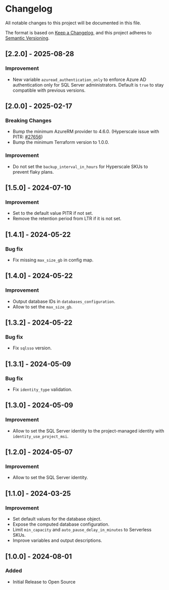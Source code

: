 <!-- markdownlint-disable-file MD024 MD041 -->
# Changelog

All notable changes to this project will be documented in this file.

The format is based on [Keep a Changelog](https://keepachangelog.com/en/1.0.0/),
and this project adheres to [Semantic Versioning](https://semver.org/spec/v2.0.0.html).

## [2.2.0] - 2025-08-28

### Improvement

- New variable `azuread_authentication_only` to enforce Azure AD authentication only for SQL Server administrators. Default is `true` to stay compatible with previous versions.

## [2.0.0] - 2025-02-17

### Breaking Changes

- Bump the minimum AzureRM provider to 4.6.0. (Hyperscale issue with PITR: [#27656](https://github.com/hashicorp/terraform-provider-azurerm/pull/27656))
- Bump the minimum Terraform version to 1.0.0.

### Improvement

- Do not set the `backup_interval_in_hours` for Hyperscale SKUs to prevent flaky plans.

## [1.5.0] - 2024-07-10

### Improvement

- Set to the default value PITR if not set.
- Remove the retention period from LTR if it is not set.

## [1.4.1] - 2024-05-22

### Bug fix

- Fix missing `max_size_gb` in config map.

## [1.4.0] - 2024-05-22

### Improvement

- Output database IDs in `databases_configuration`.
- Allow to set the `max_size_gb`.

## [1.3.2] - 2024-05-22

### Bug fix

- Fix `sqlsso` version.

## [1.3.1] - 2024-05-09

### Bug fix

- Fix `identity_type` validation.

## [1.3.0] - 2024-05-09

### Improvement

- Allow to set the SQL Server identity to the project-managed identity with `identity_use_project_msi`.

## [1.2.0] - 2024-05-07

### Improvement

- Allow to set the SQL Server identity.

## [1.1.0] - 2024-03-25

### Improvement

- Set default values for the database object.
- Expose the computed database configuration.
- Limit `min_capacity` and `auto_pause_delay_in_minutes` to Serverless SKUs.
- Improve variables and output descriptions.

## [1.0.0] - 2024-08-01

### Added

- Initial Release to Open Source
